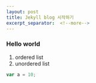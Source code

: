 ```yaml
---
layout: post
title: Jekyll blog 시작하기
excerpt_separator:  <!--more-->
---
```



### Hello world

1. ordered list
2. unordered list

```JavaScript
var a = 10;
```
